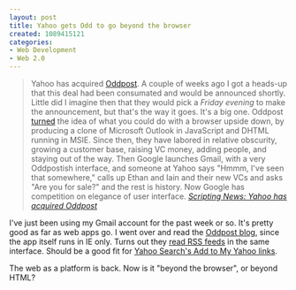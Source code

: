 ```yaml
--- 
layout: post
title: Yahoo gets Odd to go beyond the browser
created: 1089415121
categories: 
- Web Development
- Web 2.0
---
```

<blockquote>
Yahoo has acquired <a href="http://www.oddpost.com/">Oddpost</a>. A couple of weeks ago I got a heads-up that this deal had been consumated and would be announced shortly. Little did I imagine then that they would pick a <i>Friday evening</i> to make the announcement, but that's the way it goes. It's a big one. Oddpost <a href="http://archive.scripting.com/2002/04/04#l5fa8380fa21ee43479c838e7c7dab1c3">turned</a> the idea of what you could do with a browser upside down, by producing a clone of Microsoft Outlook in JavaScript and DHTML running in MSIE. Since then, they have labored in relative obscurity, growing a customer base, raising VC money, adding people, and staying out of the way. Then Google launches Gmail, with a very Oddpostish interface, and someone at Yahoo says "Hmmm, I've seen that somewhere," calls up Ethan and Iain and their new VCs and asks "Are you for sale?" and the rest is history. Now Google has competition on elegance of user interface.
<cite><a href="http://archive.scripting.com/2004/07/09#When:6:28:25PM">Scripting News: Yahoo has acquired Oddpost</a></cite>
</blockquote>

<p>I've just been using my Gmail account for the past week or so. It's pretty good as far as web apps go. I went over and read the <a href="http://radio.weblogs.com/0108381/">Oddpost blog</a>, since the app itself runs in IE only. Turns out they <a href="http://radio.weblogs.com/0108381/2004/06/24.html#a121">read RSS feeds</a> in the same interface. Should be a good fit for <a href="http://www.bmannconsulting.com/node/view/899">Yahoo Search's Add to My Yahoo links</a>.</p>

<p>The web as a platform is back. Now is it "beyond the browser", or beyond HTML?</p>
